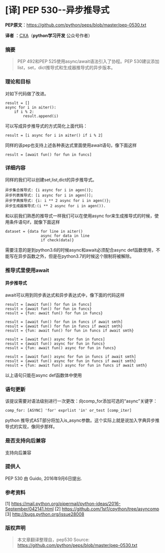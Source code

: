 # [译] PEP 530--异步推导式

**PEP原文**：https://github.com/python/peps/blob/master/pep-0530.txt


**译者** ：[CXA](https://www.cnblogs.com/c-x-a)（**python学习开发** 公众号作者）


### 摘要
>PEP 492和PEP 525使用async/await语法引入了协程。PEP 530建议添加list，set，dict推导式和生成器推导式的异步版本。

### 理论和目标
对如下代码做了改进。
```
result = []
async for i in aiter():
    if i % 2:
        result.append(i)
```
可以写成异步推导式的方式简化上面代码：
```
result = [i async for i in aiter() if i % 2]
```
同样的该pep也支持上述各种表达式里面使用await语句，像下面这样
```
result = [await fun() for fun in funcs]
```
### 详细内容
同样的我们可以创建set,list,dict的异步推导式。

```
异步集合推导式: {i async for i in agen()};
异步列表推导式: [i async for i in agen()];
异步字典推导式: {i: i ** 2 async for i in agen()};
异步生成器推导式:(i ** 2 async for i in agen()).
```
和以前我们熟悉的推导式一样我们可以在使用async for来生成推导式的时候，使用条件语句if，就像下面这样
```
dataset = {data for line in aiter()
                async for data in line
                if check(data)}
```
需要注意的是到python3.6的时候async和await必须配合async def函数使用，不能写在异步函数之外，但是在python3.7的时候这个限制将被解除。
### 推导式里使用await
#### 异步推导式
await可以用到同步表达式和异步表达式中，像下面的代码这样
```
result = [await fun() for fun in funcs]
result = {await fun() for fun in funcs}
result = {fun: await fun() for fun in funcs}

result = [await fun() for fun in funcs if await smth]
result = {await fun() for fun in funcs if await smth}
result = {fun: await fun() for fun in funcs if await smth}

result = [await fun() async for fun in funcs]
result = {await fun() async for fun in funcs}
result = {fun: await fun() async for fun in funcs}

result = [await fun() async for fun in funcs if await smth]
result = {await fun() async for fun in funcs if await smth}
result = {fun: await fun() async for fun in funcs if await smth}
```
以上语句只能在async def函数体中使用
### 语句更新
该提议需要对语法级别进行一次更改：向comp_for添加可选的“async”关键字：
```
comp_for: [ASYNC] 'for' exprlist 'in' or_test [comp_iter]
```
python 推导式AST部分将加入is_async参数。这个实际上就是说加入字典异步推导式的实现，像同步那样。
### 是否支持向后兼容
支持向后兼容
### 提供人
PEP 530 由 Guido, 2016年9月6日提出.
### 参考资料
[1]	https://mail.python.org/pipermail/python-ideas/2016-September/042141.html
[2]	https://github.com/1st1/cpython/tree/asyncomp
[3]	http://bugs.python.org/issue28008
### 版权声明
>本文章翻译整理自，pep530
Source: https://github.com/python/peps/blob/master/pep-0530.txt